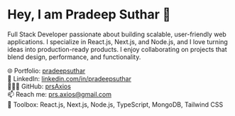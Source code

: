# Hey, I am Pradeep Suthar 👋  

Full Stack Developer passionate about building scalable, user-friendly web applications. I specialize in React.js, Next.js, and Node.js, and I love turning ideas into production-ready products. I enjoy collaborating on projects that blend design, performance, and functionality.  

🌐 Portfolio: [pradeepsuthar](https://pradeepsuthar.vercel.app/)  
💼 LinkedIn: [linkedin.com/in/pradeepsuthar](https://www.linkedin.com/in/pradeepsuthar48/)  
👨🏻‍💻 GitHub: [prsAxios](https://github.com/prsAxios)  
📫 Reach me: prs.axios@gmail.com  
🚀 Toolbox: React.js, Next.js, Node.js, TypeScript, MongoDB, Tailwind CSS  
